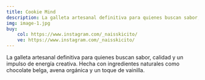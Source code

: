 ```yaml
---
title: Cookie Mind  
description: La galleta artesanal definitiva para quienes buscan sabor, calidad y un impulso de energía creativa. Hecha con ingredientes naturales como chocolate belga, avena orgánica y un toque de vainilla.
img: image-1.jpg
buy:
    col: https://www.instagram.com/_naisskicito/
    ve: https://www.instagram.com/_naisskicito/
---
```


La galleta artesanal definitiva para quienes buscan sabor, calidad y un impulso de energía creativa. Hecha con ingredientes naturales como chocolate belga, avena orgánica y un toque de vainilla.
